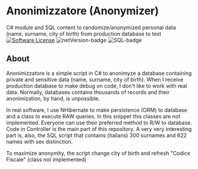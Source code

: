 Anonimizzatore (Anonymizer)
==
C# module and SQL content to randomize/anonymized personal data (name, surname, city of birth) from production database to test
[![Software License](https://img.shields.io/badge/License-MIT-yellow.svg)](LICENSE)
![netVersion-badge](https://img.shields.io/static/v1.svg?label=C%23&message=4.7&color=green)
![SQL-badge](https://img.shields.io/static/v1.svg?label=SQL&message=script&color=brown)

## About
Anonimizzatore is a simple script in C# to anonimyze a database containing private and sensitive data (name, surname, city of birth).
When I receive production database to make debug on code, I don't like to work with real data. Normally, databases contains thousands of records and their anonimization, by hand, is unpossible.

In real software, I use NHibernate to make persistence (ORM) to database and a class to execute RAW queries. In this snippet this classes are not implemented. Everyone can use their preferred method to R/W to database. Code in Controller is the main part of this repository. A very very interesting part is, also, the SQL script that contains (italians) 300 surnames and 622 names with sex distinction.

To maximize anonymity, the script change city of birth and refresh "Codice Fiscale" (class not implemented)
